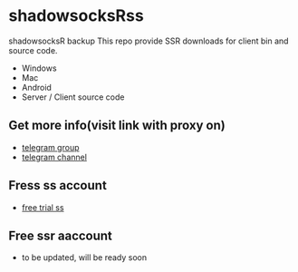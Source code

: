 # shadowsocksRss
shadowsocksR backup
This repo provide SSR downloads for client bin and source code.
- Windows
- Mac
- Android
- Server / Client source code

## Get more info(visit link with proxy on)
- [telegram group](https://t.me/joinchat/Git7-UIKZN41--c9P_N-GA)
- [telegram channel](https://t.me/BackupSSR)

## Fress ss account
- [free trial ss](https://github.com/itrump/ssfree/blob/master/cn/%E5%85%8D%E8%B4%B9ss%E8%B4%A6%E5%8F%B7.md)

## Free ssr aaccount
- to be updated, will be ready soon

